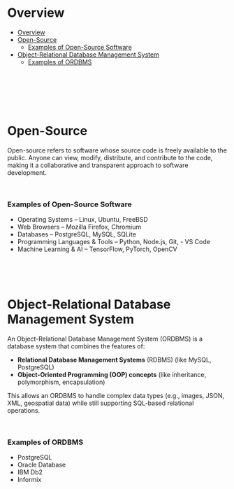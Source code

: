 # Overview

- [Overview](#overview)
- [Open-Source](#open-source)
  - [Examples of Open-Source Software](#examples-of-open-source-software)
- [Object-Relational Database Management System](#object-relational-database-management-system)
  - [Examples of ORDBMS](#examples-of-ordbms)

&nbsp;

&nbsp;

&nbsp;

# Open-Source

Open-source refers to software whose source code is freely available to the public. Anyone can view, modify, distribute, and contribute to the code, making it a collaborative and transparent approach to software development.

&nbsp;

### Examples of Open-Source Software

- Operating Systems – Linux, Ubuntu, FreeBSD
- Web Browsers – Mozilla Firefox, Chromium
- Databases – PostgreSQL, MySQL, SQLite
- Programming Languages & Tools – Python, Node.js, Git, - VS Code
- Machine Learning & AI – TensorFlow, PyTorch, OpenCV

&nbsp;

&nbsp;

# Object-Relational Database Management System

An Object-Relational Database Management System (ORDBMS) is a database system that combines the features of:

- **Relational Database Management Systems** (RDBMS) (like MySQL, PostgreSQL)
- **Object-Oriented Programming (OOP) concepts** (like inheritance, polymorphism, encapsulation)

This allows an ORDBMS to handle complex data types (e.g., images, JSON, XML, geospatial data) while still supporting SQL-based relational operations.

&nbsp;

### Examples of ORDBMS

- PostgreSQL
- Oracle Database
- IBM Db2
- Informix

&nbsp;

&nbsp;

&nbsp;

&nbsp;
